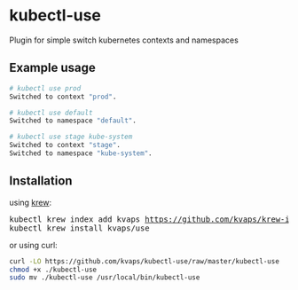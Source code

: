 # kubectl-use

Plugin for simple switch kubernetes contexts and namespaces

## Example usage

```bash
# kubectl use prod
Switched to context "prod".

# kubectl use default
Switched to namespace "default".

# kubectl use stage kube-system
Switched to context "stage".
Switched to namespace "kube-system".
```

## Installation

using [krew](https://krew.sigs.k8s.io/):

<pre>
kubectl krew index add kvaps <a href="https://github.com/kvaps/krew-index">https://github.com/kvaps/krew-index</a>
kubectl krew install kvaps/use
</pre>

or using curl:

```bash
curl -LO https://github.com/kvaps/kubectl-use/raw/master/kubectl-use
chmod +x ./kubectl-use
sudo mv ./kubectl-use /usr/local/bin/kubectl-use
```
